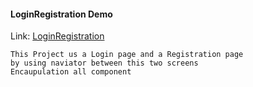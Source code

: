 #### LoginRegistration Demo
Link: [LoginRegistration](http://github.comhttps://github.com/540792740/LoginRegister)

    This Project us a Login page and a Registration page
    by using naviator between this two screens
    Encaupulation all component

####
